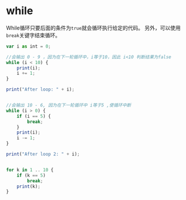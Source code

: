 # while



While循环只要后面的条件为`true`就会循环执行给定的代码。 另外，可以使用`break`关键字结束循环。

```javascript
var i as int = 0;

//会输出 0 - 9 ，因为在下一轮循环中，i等于10，因此 i<10 判断结果为false 
while (i < 10) {
    print(i);
    i += 1;
}

print("After loop: " + i);


//会输出 10 - 6, 因为在下一轮循环中 i等于5 ,使循环中断
while (i > 0) {
    if (i == 5) {
        break;
    }
    print(i);
    i -= 1;
}

print("After loop 2: " + i);


for k in 1 .. 10 {
    if (k == 5)
        break;
    print(k);
}
```

